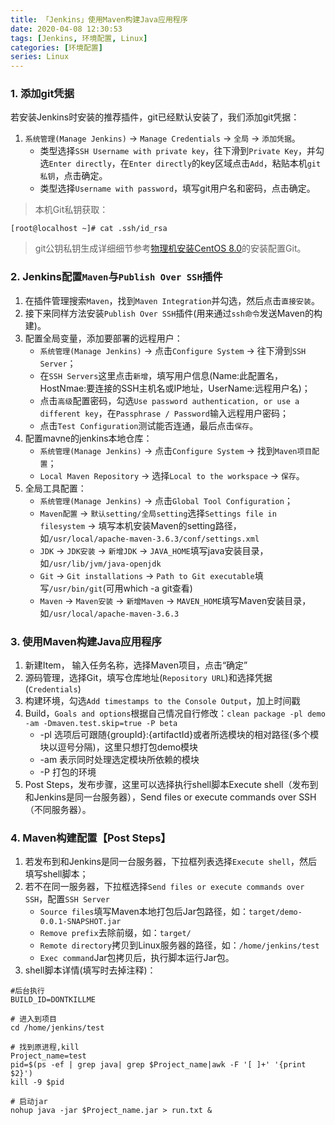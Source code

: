 ```yaml
---
title: 「Jenkins」使用Maven构建Java应用程序
date: 2020-04-08 12:30:53
tags: [Jenkins, 环境配置, Linux]
categories: [环境配置]
series: Linux
---
```


### 1. 添加git凭据
若安装Jenkins时安装的推荐插件，git已经默认安装了，我们添加git凭据：
1. `系统管理(Manage Jenkins)` -> `Manage Credentials` -> `全局` -> `添加凭据`。
    * 类型选择`SSH Username with private key`，往下滑到`Private Key`，并勾选`Enter directly`，在`Enter directly`的key区域点击`Add`，粘贴本机`git私钥`，点击确定。
    * 类型选择`Username with password`，填写git用户名和密码，点击确定。
<!-- more -->

> 本机Git私钥获取：
``` shell
[root@localhost ~]# cat .ssh/id_rsa
```

> git公钥私钥生成详细细节参考[物理机安装CentOS 8.0](https://my.oschina.net/chaoo/blog/4709339)的安装配置Git。

### 2. Jenkins配置`Maven`与`Publish Over SSH`插件
1. 在插件管理搜索`Maven`，找到`Maven Integration`并勾选，然后点击`直接安装`。
2. 接下来同样方法安装`Publish Over SSH`插件(用来通过`ssh命令`发送Maven的构建)。
3. 配置全局变量，添加要部署的远程用户：
    * `系统管理(Manage Jenkins)` -> 点击`Configure System` -> 往下滑到`SSH Server`；
    * 在`SSH Servers`这里点击`新增`，填写用户信息(Name:此配置名，HostNmae:要连接的SSH主机名或IP地址，UserName:远程用户名)；
    * 点击`高级`配置密码，勾选`Use password authentication, or use a different key`，在`Passphrase / Password`输入远程用户密码；
    * 点击`Test Configuration`测试能否连通，最后点击`保存`。
4. 配置mavne的jenkins本地仓库：
    * `系统管理(Manage Jenkins)` -> 点击`Configure System` -> 找到`Maven项目配置`；
    * `Local Maven Repository` -> 选择`Local to the workspace` -> `保存`。
5. 全局工具配置：
    * `系统管理(Manage Jenkins)` -> 点击`Global Tool Configuration`；
    * `Maven配置` -> `默认setting/全局setting`选择`Settings file in filesystem` -> 填写本机安装Maven的setting路径，如`/usr/local/apache-maven-3.6.3/conf/settings.xml`
    * `JDK` -> `JDK安装` -> `新增JDK` -> `JAVA_HOME`填写java安装目录，如`/usr/lib/jvm/java-openjdk`
    * `Git` -> `Git installations` -> `Path to Git executable`填写`/usr/bin/git`(可用which -a git查看)
    * `Maven` -> `Maven安装` -> `新增Maven` -> `MAVEN_HOME`填写Maven安装目录，如`/usr/local/apache-maven-3.6.3`


### 3. 使用Maven构建Java应用程序
1. 新建Item， 输入任务名称，选择Maven项目，点击“确定”
2. 源码管理，选择Git，填写仓库地址(`Repository URL`)和选择凭据(`Credentials`)
3. 构建环境，勾选`Add timestamps to the Console Output`，加上时间戳
4. Build，`Goals and options`根据自己情况自行修改：`clean package -pl demo -am -Dmaven.test.skip=true -P beta`
    * -pl 选项后可跟随{groupId}:{artifactId}或者所选模块的相对路径(多个模块以逗号分隔)，这里只想打包demo模块
    * -am 表示同时处理选定模块所依赖的模块
    * -P 打包的环境
5. Post Steps，发布步骤，这里可以选择执行shell脚本Execute shell（发布到和Jenkins是同一台服务器），Send files or execute commands over SSH（不同服务器）。

### 4. Maven构建配置【Post Steps】
1. 若发布到和Jenkins是同一台服务器，下拉框列表选择`Execute shell`，然后填写shell脚本；
2. 若不在同一服务器，下拉框选择`Send files or execute commands over SSH`，配置`SSH Server`
    + `Source files`填写Maven本地打包后Jar包路径，如：`target/demo-0.0.1-SNAPSHOT.jar`
    + `Remove prefix`去除前缀，如：`target/`
    + `Remote directory`拷贝到Linux服务器的路径，如：`/home/jenkins/test`
    + `Exec command`Jar包拷贝后，执行脚本运行Jar包。
3. shell脚本详情(填写时去掉注释)：
``` shell
#后台执行
BUILD_ID=DONTKILLME

# 进入到项目
cd /home/jenkins/test

# 找到原进程,kill
Project_name=test
pid=$(ps -ef | grep java| grep $Project_name|awk -F '[ ]+' '{print $2}')
kill -9 $pid

# 启动jar
nohup java -jar $Project_name.jar > run.txt &
```
